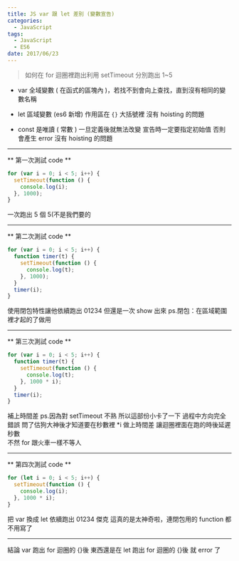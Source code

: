 ```yaml
---
title: JS var 跟 let 差別 (變數宣告)
categories:
  - JavaScript
tags:
  - JavaScript
  - ES6
date: 2017/06/23
---
```


> 如何在 for 迴圈裡跑出利用 setTimeout 分別跑出 1~5

- var 全域變數 ( 在函式的區塊內 )，若找不到會向上查找，直到沒有相同的變數名稱
- let 區域變數 (es6 新增) 作用區在 `{}` 大括號裡
  沒有 hoisting 的問題

- const 是唯讀 ( 常數 ) 一旦定義後就無法改變
  宣告時一定要指定初始值 否則會產生 error
  沒有 hoisting 的問題

---

** 第一次測試 code **

```javascript
for (var i = 0; i < 5; i++) {
  setTimeout(function () {
    console.log(i);
  }, 1000);
}
```

一次跑出 5 個 5(不是我們要的

---

** 第二次測試 code **

```javascript
for (var i = 0; i < 5; i++) {
  function timer(t) {
    setTimeout(function () {
      console.log(t);
    }, 1000);
  }
  timer(i);
}
```

使用閉包特性讓他依續跑出 01234
但還是一次 show 出來
ps.閉包：在區域範圍裡才起的了做用

---

** 第三次測試 code **

```javascript
for (var i = 0; i < 5; i++) {
  function timer(t) {
    setTimeout(function () {
      console.log(t);
    }, 1000 * i);
  }
  timer(i);
}
```

補上時間差
ps.因為對 setTimeout 不熟 所以這部份小卡了一下 過程中方向完全錯誤
問了估狗大神後才知道要在秒數裡 \*i 做上時間差 讓迴圈裡面在跑的時後延遲秒數  
不然 for 跟火車一樣不等人

---

** 第四次測試 code **

```javascript
for (let i = 0; i < 5; i++) {
  setTimeout(function () {
    console.log(i);
  }, 1000 * i);
}
```

把 var 換成 let
依續跑出 01234
傑克 這真的是太神奇啦，連閉包用的 function 都不用寫了

---

結論
var 跑出 for 迴圈的 {}後 東西還是在
let 跑出 for 迴圈的 {}後 就 error 了
